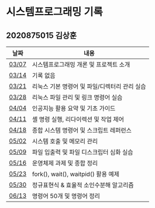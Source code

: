 # 시스템프로그래밍 기록
## 2020875015 김상훈


| 날짜                                                              | 내용                                |
| ----------------------------------------------------------------- | ----------------------------------- |
| [03/07](/0307/readme.md "03/07 readme.md")                         | 시스템프로그래밍 개론 및 프로젝트 소개 |
| [03/14](/0314/readme.md "03/14 readme.md")                         | 기록 없음                           |
| [03/21](/0321/readme.md "03/21 readme.md")                         | 리눅스 기본 명령어 및 파일/디렉터리 관리 실습 |
| [03/28](/0328/readme.md "03/28 readme.md")                         | 리눅스 파일 관리 및 링크 명령어 실습 |
| [04/04](/0404/readme.md "04/04 readme.md")                         | 인공지능 활용 요약 및 기초 가이드    |
| [04/11](/0411/readme.md "04/11 readme.md")                         | 셸 명령 실행, 리다이렉션 및 작업 제어  |
| [04/18](/0418/readme.md "04/18 readme.md")                         | 종합 시스템 명령어 및 스크립트 레퍼런스  |
| [05/02](/0502/readme.md "05/02 readme.md")                         | 시스템 호출 및 메모리 관리           |
| [05/09](/0509/readme.md "05/09 readme.md")                         | 파일 입출력 및 파일 디스크립터 심화 실습 |
| [05/16](/0516/readme.md "05/16 readme.md")                         | 운영체제 과제 및 종합 정리            |
| [05/23](/0523/readme.md "05/23 readme.md")                         | fork(), wait(), waitpid() 활용 예제  |
| [05/30](/0530/readme.md "05/30 readme.md")                         | 정규표현식 & 효율적 소인수분해 알고리즘 |
| [06/13](/0613 "0613")                                              | 명령어 50개 및 명령어 정리 |
